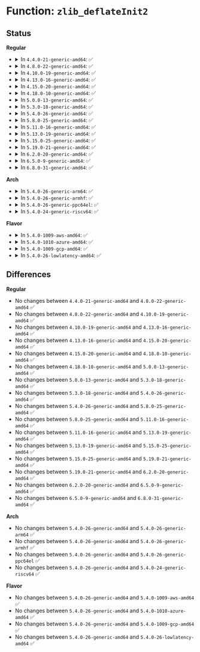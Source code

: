 # Function: <code>zlib_deflateInit2</code>

## Status
<b>Regular</b>
<ul>
<li>
<details>
<summary>In <code>4.4.0-21-generic-amd64</code>: ✅</summary>

```c
int zlib_deflateInit2(z_streamp strm, int level, int method, int windowBits, int memLevel, int strategy)
```

```json
{
  "name": "zlib_deflateInit2",
  "collision_type": "Unique Global",
  "inline_type": "No",
  "funcs": [
    {
      "addr": 18446744071583084880,
      "name": "zlib_deflateInit2",
      "external": true,
      "loc": "lib/zlib_deflate/deflate.c:167",
      "file": "lib/zlib_deflate/deflate.c",
      "inline": "seen, unknown",
      "caller_inline": [],
      "caller_func": [
        "fs/pstore/platform.c:pstore_dump"
      ]
    }
  ],
  "symbols": [
    {
      "addr": 18446744071583084880,
      "name": "zlib_deflateInit2",
      "section": ".text",
      "bind": "STB_GLOBAL",
      "size": 419
    }
  ]
}
```
</details>
</li>
<li>
<details>
<summary>In <code>4.8.0-22-generic-amd64</code>: ✅</summary>

```c
int zlib_deflateInit2(z_streamp strm, int level, int method, int windowBits, int memLevel, int strategy)
```

```json
{
  "name": "zlib_deflateInit2",
  "collision_type": "Unique Global",
  "inline_type": "No",
  "funcs": [
    {
      "addr": 18446744071583378944,
      "name": "zlib_deflateInit2",
      "external": true,
      "loc": "lib/zlib_deflate/deflate.c:167",
      "file": "lib/zlib_deflate/deflate.c",
      "inline": "seen, unknown",
      "caller_inline": [],
      "caller_func": []
    }
  ],
  "symbols": [
    {
      "addr": 18446744071583378944,
      "name": "zlib_deflateInit2",
      "section": ".text",
      "bind": "STB_GLOBAL",
      "size": 421
    }
  ]
}
```
</details>
</li>
<li>
<details>
<summary>In <code>4.10.0-19-generic-amd64</code>: ✅</summary>

```c
int zlib_deflateInit2(z_streamp strm, int level, int method, int windowBits, int memLevel, int strategy)
```

```json
{
  "name": "zlib_deflateInit2",
  "collision_type": "Unique Global",
  "inline_type": "No",
  "funcs": [
    {
      "addr": 18446744071583504320,
      "name": "zlib_deflateInit2",
      "external": true,
      "loc": "lib/zlib_deflate/deflate.c:167",
      "file": "lib/zlib_deflate/deflate.c",
      "inline": "seen, unknown",
      "caller_inline": [],
      "caller_func": []
    }
  ],
  "symbols": [
    {
      "addr": 18446744071583504320,
      "name": "zlib_deflateInit2",
      "section": ".text",
      "bind": "STB_GLOBAL",
      "size": 421
    }
  ]
}
```
</details>
</li>
<li>
<details>
<summary>In <code>4.13.0-16-generic-amd64</code>: ✅</summary>

```c
int zlib_deflateInit2(z_streamp strm, int level, int method, int windowBits, int memLevel, int strategy)
```

```json
{
  "name": "zlib_deflateInit2",
  "collision_type": "Unique Global",
  "inline_type": "No",
  "funcs": [
    {
      "addr": 18446744071583526000,
      "name": "zlib_deflateInit2",
      "external": true,
      "loc": "lib/zlib_deflate/deflate.c:167",
      "file": "lib/zlib_deflate/deflate.c",
      "inline": "seen, unknown",
      "caller_inline": [],
      "caller_func": [
        "fs/pstore/platform.c:compress_zlib"
      ]
    }
  ],
  "symbols": [
    {
      "addr": 18446744071583526000,
      "name": "zlib_deflateInit2",
      "section": ".text",
      "bind": "STB_GLOBAL",
      "size": 412
    }
  ]
}
```
</details>
</li>
<li>
<details>
<summary>In <code>4.15.0-20-generic-amd64</code>: ✅</summary>

```c
int zlib_deflateInit2(z_streamp strm, int level, int method, int windowBits, int memLevel, int strategy)
```

```json
{
  "name": "zlib_deflateInit2",
  "collision_type": "Unique Global",
  "inline_type": "No",
  "funcs": [
    {
      "addr": 18446744071583711248,
      "name": "zlib_deflateInit2",
      "external": true,
      "loc": "lib/zlib_deflate/deflate.c:167",
      "file": "lib/zlib_deflate/deflate.c",
      "inline": "seen, unknown",
      "caller_inline": [],
      "caller_func": [
        "fs/pstore/platform.c:compress_zlib"
      ]
    }
  ],
  "symbols": [
    {
      "addr": 18446744071583711248,
      "name": "zlib_deflateInit2",
      "section": ".text",
      "bind": "STB_GLOBAL",
      "size": 412
    }
  ]
}
```
</details>
</li>
<li>
<details>
<summary>In <code>4.18.0-10-generic-amd64</code>: ✅</summary>

```c
int zlib_deflateInit2(z_streamp strm, int level, int method, int windowBits, int memLevel, int strategy)
```

```json
{
  "name": "zlib_deflateInit2",
  "collision_type": "Unique Global",
  "inline_type": "No",
  "funcs": [
    {
      "addr": 18446744071583929360,
      "name": "zlib_deflateInit2",
      "external": true,
      "loc": "lib/zlib_deflate/deflate.c:167",
      "file": "lib/zlib_deflate/deflate.c",
      "inline": "seen, unknown",
      "caller_inline": [],
      "caller_func": [
        "crypto/deflate.c:deflate_comp_init",
        "crypto/deflate.c:deflate_comp_init"
      ]
    }
  ],
  "symbols": [
    {
      "addr": 18446744071583929360,
      "name": "zlib_deflateInit2",
      "section": ".text",
      "bind": "STB_GLOBAL",
      "size": 405
    }
  ]
}
```
</details>
</li>
<li>
<details>
<summary>In <code>5.0.0-13-generic-amd64</code>: ✅</summary>

```c
int zlib_deflateInit2(z_streamp strm, int level, int method, int windowBits, int memLevel, int strategy)
```

```json
{
  "name": "zlib_deflateInit2",
  "collision_type": "Unique Global",
  "inline_type": "No",
  "funcs": [
    {
      "addr": 18446744071584014032,
      "name": "zlib_deflateInit2",
      "external": true,
      "loc": "lib/zlib_deflate/deflate.c:167",
      "file": "lib/zlib_deflate/deflate.c",
      "inline": "seen, unknown",
      "caller_inline": [],
      "caller_func": [
        "crypto/deflate.c:deflate_comp_init",
        "crypto/deflate.c:deflate_comp_init"
      ]
    }
  ],
  "symbols": [
    {
      "addr": 18446744071584014032,
      "name": "zlib_deflateInit2",
      "section": ".text",
      "bind": "STB_GLOBAL",
      "size": 405
    }
  ]
}
```
</details>
</li>
<li>
<details>
<summary>In <code>5.3.0-18-generic-amd64</code>: ✅</summary>

```c
int zlib_deflateInit2(z_streamp strm, int level, int method, int windowBits, int memLevel, int strategy)
```

```json
{
  "name": "zlib_deflateInit2",
  "collision_type": "Unique Global",
  "inline_type": "No",
  "funcs": [
    {
      "addr": 18446744071584197760,
      "name": "zlib_deflateInit2",
      "external": true,
      "loc": "lib/zlib_deflate/deflate.c:167",
      "file": "lib/zlib_deflate/deflate.c",
      "inline": "seen, unknown",
      "caller_inline": [],
      "caller_func": [
        "crypto/deflate.c:deflate_comp_init",
        "crypto/deflate.c:deflate_comp_init"
      ]
    }
  ],
  "symbols": [
    {
      "addr": 18446744071584197760,
      "name": "zlib_deflateInit2",
      "section": ".text",
      "bind": "STB_GLOBAL",
      "size": 405
    }
  ]
}
```
</details>
</li>
<li>
<details>
<summary>In <code>5.4.0-26-generic-amd64</code>: ✅</summary>

```c
int zlib_deflateInit2(z_streamp strm, int level, int method, int windowBits, int memLevel, int strategy)
```

```json
{
  "name": "zlib_deflateInit2",
  "collision_type": "Unique Global",
  "inline_type": "No",
  "funcs": [
    {
      "addr": 18446744071584332192,
      "name": "zlib_deflateInit2",
      "external": true,
      "loc": "lib/zlib_deflate/deflate.c:188",
      "file": "lib/zlib_deflate/deflate.c",
      "inline": "seen, unknown",
      "caller_inline": [],
      "caller_func": [
        "crypto/deflate.c:deflate_comp_init",
        "crypto/deflate.c:deflate_comp_init"
      ]
    }
  ],
  "symbols": [
    {
      "addr": 18446744071584332192,
      "name": "zlib_deflateInit2",
      "section": ".text",
      "bind": "STB_GLOBAL",
      "size": 405
    }
  ]
}
```
</details>
</li>
<li>
<details>
<summary>In <code>5.8.0-25-generic-amd64</code>: ✅</summary>

```c
int zlib_deflateInit2(z_streamp strm, int level, int method, int windowBits, int memLevel, int strategy)
```

```json
{
  "name": "zlib_deflateInit2",
  "collision_type": "Unique Global",
  "inline_type": "No",
  "funcs": [
    {
      "addr": 18446744071584743360,
      "name": "zlib_deflateInit2",
      "external": true,
      "loc": "lib/zlib_deflate/deflate.c:188",
      "file": "lib/zlib_deflate/deflate.c",
      "inline": "seen, unknown",
      "caller_inline": [],
      "caller_func": [
        "security/apparmor/policy_unpack.c:deflate_compress",
        "crypto/deflate.c:deflate_comp_init",
        "crypto/deflate.c:deflate_comp_init"
      ]
    }
  ],
  "symbols": [
    {
      "addr": 18446744071584743360,
      "name": "zlib_deflateInit2",
      "section": ".text",
      "bind": "STB_GLOBAL",
      "size": 406
    }
  ]
}
```
</details>
</li>
<li>
<details>
<summary>In <code>5.11.0-16-generic-amd64</code>: ✅</summary>

```c
int zlib_deflateInit2(z_streamp strm, int level, int method, int windowBits, int memLevel, int strategy)
```

```json
{
  "name": "zlib_deflateInit2",
  "collision_type": "Unique Global",
  "inline_type": "No",
  "funcs": [
    {
      "addr": 18446744071584856544,
      "name": "zlib_deflateInit2",
      "external": true,
      "loc": "lib/zlib_deflate/deflate.c:188",
      "file": "lib/zlib_deflate/deflate.c",
      "inline": "seen, unknown",
      "caller_inline": [],
      "caller_func": [
        "security/apparmor/policy_unpack.c:deflate_compress",
        "crypto/deflate.c:deflate_comp_init",
        "crypto/deflate.c:deflate_comp_init"
      ]
    }
  ],
  "symbols": [
    {
      "addr": 18446744071584856544,
      "name": "zlib_deflateInit2",
      "section": ".text",
      "bind": "STB_GLOBAL",
      "size": 411
    }
  ]
}
```
</details>
</li>
<li>
<details>
<summary>In <code>5.13.0-19-generic-amd64</code>: ✅</summary>

```c
int zlib_deflateInit2(z_streamp strm, int level, int method, int windowBits, int memLevel, int strategy)
```

```json
{
  "name": "zlib_deflateInit2",
  "collision_type": "Unique Global",
  "inline_type": "No",
  "funcs": [
    {
      "addr": 18446744071584901168,
      "name": "zlib_deflateInit2",
      "external": true,
      "loc": "lib/zlib_deflate/deflate.c:188",
      "file": "lib/zlib_deflate/deflate.c",
      "inline": "seen, unknown",
      "caller_inline": [],
      "caller_func": [
        "security/apparmor/policy_unpack.c:deflate_compress",
        "crypto/deflate.c:deflate_comp_init",
        "crypto/deflate.c:deflate_comp_init"
      ]
    }
  ],
  "symbols": [
    {
      "addr": 18446744071584901168,
      "name": "zlib_deflateInit2",
      "section": ".text",
      "bind": "STB_GLOBAL",
      "size": 409
    }
  ]
}
```
</details>
</li>
<li>
<details>
<summary>In <code>5.15.0-25-generic-amd64</code>: ✅</summary>

```c
int zlib_deflateInit2(z_streamp strm, int level, int method, int windowBits, int memLevel, int strategy)
```

```json
{
  "name": "zlib_deflateInit2",
  "collision_type": "Unique Global",
  "inline_type": "No",
  "funcs": [
    {
      "addr": 18446744071585328928,
      "name": "zlib_deflateInit2",
      "external": true,
      "loc": "lib/zlib_deflate/deflate.c:188",
      "file": "lib/zlib_deflate/deflate.c",
      "inline": "seen, unknown",
      "caller_inline": [],
      "caller_func": [
        "security/apparmor/policy_unpack.c:deflate_compress",
        "crypto/deflate.c:deflate_comp_init",
        "crypto/deflate.c:deflate_comp_init"
      ]
    }
  ],
  "symbols": [
    {
      "addr": 18446744071585328928,
      "name": "zlib_deflateInit2",
      "section": ".text",
      "bind": "STB_GLOBAL",
      "size": 409
    }
  ]
}
```
</details>
</li>
<li>
<details>
<summary>In <code>5.19.0-21-generic-amd64</code>: ✅</summary>

```c
int zlib_deflateInit2(z_streamp strm, int level, int method, int windowBits, int memLevel, int strategy)
```

```json
{
  "name": "zlib_deflateInit2",
  "collision_type": "Unique Global",
  "inline_type": "No",
  "funcs": [
    {
      "addr": 18446744071586187280,
      "name": "zlib_deflateInit2",
      "external": true,
      "loc": "lib/zlib_deflate/deflate.c:188",
      "file": "lib/zlib_deflate/deflate.c",
      "inline": "seen, unknown",
      "caller_inline": [],
      "caller_func": [
        "crypto/deflate.c:deflate_comp_init",
        "crypto/deflate.c:deflate_comp_init"
      ]
    }
  ],
  "symbols": [
    {
      "addr": 18446744071586187280,
      "name": "zlib_deflateInit2",
      "section": ".text",
      "bind": "STB_GLOBAL",
      "size": 460
    }
  ]
}
```
</details>
</li>
<li>
<details>
<summary>In <code>6.2.0-20-generic-amd64</code>: ✅</summary>

```c
int zlib_deflateInit2(z_streamp strm, int level, int method, int windowBits, int memLevel, int strategy)
```

```json
{
  "name": "zlib_deflateInit2",
  "collision_type": "Unique Global",
  "inline_type": "No",
  "funcs": [
    {
      "addr": 18446744071587181456,
      "name": "zlib_deflateInit2",
      "external": true,
      "loc": "lib/zlib_deflate/deflate.c:188",
      "file": "lib/zlib_deflate/deflate.c",
      "inline": "seen, unknown",
      "caller_inline": [],
      "caller_func": [
        "crypto/deflate.c:deflate_comp_init",
        "crypto/deflate.c:deflate_comp_init"
      ]
    }
  ],
  "symbols": [
    {
      "addr": 18446744071587181456,
      "name": "zlib_deflateInit2",
      "section": ".text",
      "bind": "STB_GLOBAL",
      "size": 460
    }
  ]
}
```
</details>
</li>
<li>
<details>
<summary>In <code>6.5.0-9-generic-amd64</code>: ✅</summary>

```c
int zlib_deflateInit2(z_streamp strm, int level, int method, int windowBits, int memLevel, int strategy)
```

```json
{
  "name": "zlib_deflateInit2",
  "collision_type": "Unique Global",
  "inline_type": "No",
  "funcs": [
    {
      "addr": 18446744071587444656,
      "name": "zlib_deflateInit2",
      "external": true,
      "loc": "lib/zlib_deflate/deflate.c:188",
      "file": "lib/zlib_deflate/deflate.c",
      "inline": "seen, unknown",
      "caller_inline": [],
      "caller_func": [
        "crypto/deflate.c:deflate_comp_init",
        "crypto/deflate.c:deflate_comp_init"
      ]
    }
  ],
  "symbols": [
    {
      "addr": 18446744071587444656,
      "name": "zlib_deflateInit2",
      "section": ".text",
      "bind": "STB_GLOBAL",
      "size": 460
    }
  ]
}
```
</details>
</li>
<li>
<details>
<summary>In <code>6.8.0-31-generic-amd64</code>: ✅</summary>

```c
int zlib_deflateInit2(z_streamp strm, int level, int method, int windowBits, int memLevel, int strategy)
```

```json
{
  "name": "zlib_deflateInit2",
  "collision_type": "Unique Global",
  "inline_type": "No",
  "funcs": [
    {
      "addr": 18446744071587779440,
      "name": "zlib_deflateInit2",
      "external": true,
      "loc": "lib/zlib_deflate/deflate.c:188",
      "file": "lib/zlib_deflate/deflate.c",
      "inline": "seen, unknown",
      "caller_inline": [],
      "caller_func": [
        "fs/pstore/platform.c:pstore_compress",
        "crypto/deflate.c:deflate_comp_init"
      ]
    }
  ],
  "symbols": [
    {
      "addr": 18446744071587779440,
      "name": "zlib_deflateInit2",
      "section": ".text",
      "bind": "STB_GLOBAL",
      "size": 460
    }
  ]
}
```
</details>
</li>
</ul>
<b>Arch</b>
<ul>
<li>
<details>
<summary>In <code>5.4.0-26-generic-arm64</code>: ✅</summary>

```c
int zlib_deflateInit2(z_streamp strm, int level, int method, int windowBits, int memLevel, int strategy)
```

```json
{
  "name": "zlib_deflateInit2",
  "collision_type": "Unique Global",
  "inline_type": "No",
  "funcs": [
    {
      "addr": 18446603336496218432,
      "name": "zlib_deflateInit2",
      "external": true,
      "loc": "lib/zlib_deflate/deflate.c:188",
      "file": "lib/zlib_deflate/deflate.c",
      "inline": "seen, unknown",
      "caller_inline": [],
      "caller_func": [
        "crypto/deflate.c:deflate_comp_init",
        "crypto/deflate.c:deflate_comp_init"
      ]
    }
  ],
  "symbols": [
    {
      "addr": 18446603336496218432,
      "name": "zlib_deflateInit2",
      "section": ".text",
      "bind": "STB_GLOBAL",
      "size": 308
    }
  ]
}
```
</details>
</li>
<li>
<details>
<summary>In <code>5.4.0-26-generic-armhf</code>: ✅</summary>

```c
int zlib_deflateInit2(z_streamp strm, int level, int method, int windowBits, int memLevel, int strategy)
```

```json
{
  "name": "zlib_deflateInit2",
  "collision_type": "Unique Global",
  "inline_type": "No",
  "funcs": [
    {
      "addr": 3229543292,
      "name": "zlib_deflateInit2",
      "external": true,
      "loc": "lib/zlib_deflate/deflate.c:188",
      "file": "lib/zlib_deflate/deflate.c",
      "inline": "seen, unknown",
      "caller_inline": [],
      "caller_func": [
        "crypto/deflate.c:deflate_comp_init"
      ]
    }
  ],
  "symbols": [
    {
      "addr": 3229543292,
      "name": "zlib_deflateInit2",
      "section": ".text",
      "bind": "STB_GLOBAL",
      "size": 344
    }
  ]
}
```
</details>
</li>
<li>
<details>
<summary>In <code>5.4.0-26-generic-ppc64el</code>: ✅</summary>

```c
int zlib_deflateInit2(z_streamp strm, int level, int method, int windowBits, int memLevel, int strategy)
```

```json
{
  "name": "zlib_deflateInit2",
  "collision_type": "Unique Global",
  "inline_type": "No",
  "funcs": [
    {
      "addr": 13835058055290508336,
      "name": "zlib_deflateInit2",
      "external": true,
      "loc": "lib/zlib_deflate/deflate.c:188",
      "file": "lib/zlib_deflate/deflate.c",
      "inline": "seen, unknown",
      "caller_inline": [],
      "caller_func": [
        "arch/powerpc/kernel/nvram_64.c:oops_to_nvram",
        "crypto/deflate.c:deflate_comp_init",
        "crypto/deflate.c:deflate_comp_init"
      ]
    }
  ],
  "symbols": [
    {
      "addr": 13835058055290508336,
      "name": "zlib_deflateInit2",
      "section": ".text",
      "bind": "STB_GLOBAL",
      "size": 440
    }
  ]
}
```
</details>
</li>
<li>
<details>
<summary>In <code>5.4.0-24-generic-riscv64</code>: ✅</summary>

```c
int zlib_deflateInit2(z_streamp strm, int level, int method, int windowBits, int memLevel, int strategy)
```

```json
{
  "name": "zlib_deflateInit2",
  "collision_type": "Unique Global",
  "inline_type": "No",
  "funcs": [
    {
      "addr": 18446743936275268158,
      "name": "zlib_deflateInit2",
      "external": true,
      "loc": "lib/zlib_deflate/deflate.c:188",
      "file": "lib/zlib_deflate/deflate.c",
      "inline": "seen, unknown",
      "caller_inline": [],
      "caller_func": [
        "crypto/deflate.c:deflate_comp_init",
        "crypto/deflate.c:deflate_comp_init"
      ]
    }
  ],
  "symbols": [
    {
      "addr": 18446743936275268158,
      "name": "zlib_deflateInit2",
      "section": ".text",
      "bind": "STB_GLOBAL",
      "size": 320
    }
  ]
}
```
</details>
</li>
</ul>
<b>Flavor</b>
<ul>
<li>
<details>
<summary>In <code>5.4.0-1009-aws-amd64</code>: ✅</summary>

```c
int zlib_deflateInit2(z_streamp strm, int level, int method, int windowBits, int memLevel, int strategy)
```

```json
{
  "name": "zlib_deflateInit2",
  "collision_type": "Unique Global",
  "inline_type": "No",
  "funcs": [
    {
      "addr": 18446744071584300928,
      "name": "zlib_deflateInit2",
      "external": true,
      "loc": "lib/zlib_deflate/deflate.c:188",
      "file": "lib/zlib_deflate/deflate.c",
      "inline": "seen, unknown",
      "caller_inline": [],
      "caller_func": [
        "crypto/deflate.c:deflate_comp_init",
        "crypto/deflate.c:deflate_comp_init"
      ]
    }
  ],
  "symbols": [
    {
      "addr": 18446744071584300928,
      "name": "zlib_deflateInit2",
      "section": ".text",
      "bind": "STB_GLOBAL",
      "size": 405
    }
  ]
}
```
</details>
</li>
<li>
<details>
<summary>In <code>5.4.0-1010-azure-amd64</code>: ✅</summary>

```c
int zlib_deflateInit2(z_streamp strm, int level, int method, int windowBits, int memLevel, int strategy)
```

```json
{
  "name": "zlib_deflateInit2",
  "collision_type": "Unique Global",
  "inline_type": "No",
  "funcs": [
    {
      "addr": 18446744071584236128,
      "name": "zlib_deflateInit2",
      "external": true,
      "loc": "lib/zlib_deflate/deflate.c:188",
      "file": "lib/zlib_deflate/deflate.c",
      "inline": "seen, unknown",
      "caller_inline": [],
      "caller_func": [
        "crypto/deflate.c:deflate_comp_init",
        "crypto/deflate.c:deflate_comp_init"
      ]
    }
  ],
  "symbols": [
    {
      "addr": 18446744071584236128,
      "name": "zlib_deflateInit2",
      "section": ".text",
      "bind": "STB_GLOBAL",
      "size": 405
    }
  ]
}
```
</details>
</li>
<li>
<details>
<summary>In <code>5.4.0-1009-gcp-amd64</code>: ✅</summary>

```c
int zlib_deflateInit2(z_streamp strm, int level, int method, int windowBits, int memLevel, int strategy)
```

```json
{
  "name": "zlib_deflateInit2",
  "collision_type": "Unique Global",
  "inline_type": "No",
  "funcs": [
    {
      "addr": 18446744071584283840,
      "name": "zlib_deflateInit2",
      "external": true,
      "loc": "lib/zlib_deflate/deflate.c:188",
      "file": "lib/zlib_deflate/deflate.c",
      "inline": "seen, unknown",
      "caller_inline": [],
      "caller_func": [
        "crypto/deflate.c:deflate_comp_init",
        "crypto/deflate.c:deflate_comp_init"
      ]
    }
  ],
  "symbols": [
    {
      "addr": 18446744071584283840,
      "name": "zlib_deflateInit2",
      "section": ".text",
      "bind": "STB_GLOBAL",
      "size": 405
    }
  ]
}
```
</details>
</li>
<li>
<details>
<summary>In <code>5.4.0-26-lowlatency-amd64</code>: ✅</summary>

```c
int zlib_deflateInit2(z_streamp strm, int level, int method, int windowBits, int memLevel, int strategy)
```

```json
{
  "name": "zlib_deflateInit2",
  "collision_type": "Unique Global",
  "inline_type": "No",
  "funcs": [
    {
      "addr": 18446744071584389872,
      "name": "zlib_deflateInit2",
      "external": true,
      "loc": "lib/zlib_deflate/deflate.c:188",
      "file": "lib/zlib_deflate/deflate.c",
      "inline": "seen, unknown",
      "caller_inline": [],
      "caller_func": [
        "crypto/deflate.c:deflate_comp_init",
        "crypto/deflate.c:deflate_comp_init"
      ]
    }
  ],
  "symbols": [
    {
      "addr": 18446744071584389872,
      "name": "zlib_deflateInit2",
      "section": ".text",
      "bind": "STB_GLOBAL",
      "size": 405
    }
  ]
}
```
</details>
</li>
</ul>

## Differences
<b>Regular</b>
<ul>
<li>
No changes between <code>4.4.0-21-generic-amd64</code> and <code>4.8.0-22-generic-amd64</code> ✅
</li>
<li>
No changes between <code>4.8.0-22-generic-amd64</code> and <code>4.10.0-19-generic-amd64</code> ✅
</li>
<li>
No changes between <code>4.10.0-19-generic-amd64</code> and <code>4.13.0-16-generic-amd64</code> ✅
</li>
<li>
No changes between <code>4.13.0-16-generic-amd64</code> and <code>4.15.0-20-generic-amd64</code> ✅
</li>
<li>
No changes between <code>4.15.0-20-generic-amd64</code> and <code>4.18.0-10-generic-amd64</code> ✅
</li>
<li>
No changes between <code>4.18.0-10-generic-amd64</code> and <code>5.0.0-13-generic-amd64</code> ✅
</li>
<li>
No changes between <code>5.0.0-13-generic-amd64</code> and <code>5.3.0-18-generic-amd64</code> ✅
</li>
<li>
No changes between <code>5.3.0-18-generic-amd64</code> and <code>5.4.0-26-generic-amd64</code> ✅
</li>
<li>
No changes between <code>5.4.0-26-generic-amd64</code> and <code>5.8.0-25-generic-amd64</code> ✅
</li>
<li>
No changes between <code>5.8.0-25-generic-amd64</code> and <code>5.11.0-16-generic-amd64</code> ✅
</li>
<li>
No changes between <code>5.11.0-16-generic-amd64</code> and <code>5.13.0-19-generic-amd64</code> ✅
</li>
<li>
No changes between <code>5.13.0-19-generic-amd64</code> and <code>5.15.0-25-generic-amd64</code> ✅
</li>
<li>
No changes between <code>5.15.0-25-generic-amd64</code> and <code>5.19.0-21-generic-amd64</code> ✅
</li>
<li>
No changes between <code>5.19.0-21-generic-amd64</code> and <code>6.2.0-20-generic-amd64</code> ✅
</li>
<li>
No changes between <code>6.2.0-20-generic-amd64</code> and <code>6.5.0-9-generic-amd64</code> ✅
</li>
<li>
No changes between <code>6.5.0-9-generic-amd64</code> and <code>6.8.0-31-generic-amd64</code> ✅
</li>
</ul>
<b>Arch</b>
<ul>
<li>
No changes between <code>5.4.0-26-generic-amd64</code> and <code>5.4.0-26-generic-arm64</code> ✅
</li>
<li>
No changes between <code>5.4.0-26-generic-amd64</code> and <code>5.4.0-26-generic-armhf</code> ✅
</li>
<li>
No changes between <code>5.4.0-26-generic-amd64</code> and <code>5.4.0-26-generic-ppc64el</code> ✅
</li>
<li>
No changes between <code>5.4.0-26-generic-amd64</code> and <code>5.4.0-24-generic-riscv64</code> ✅
</li>
</ul>
<b>Flavor</b>
<ul>
<li>
No changes between <code>5.4.0-26-generic-amd64</code> and <code>5.4.0-1009-aws-amd64</code> ✅
</li>
<li>
No changes between <code>5.4.0-26-generic-amd64</code> and <code>5.4.0-1010-azure-amd64</code> ✅
</li>
<li>
No changes between <code>5.4.0-26-generic-amd64</code> and <code>5.4.0-1009-gcp-amd64</code> ✅
</li>
<li>
No changes between <code>5.4.0-26-generic-amd64</code> and <code>5.4.0-26-lowlatency-amd64</code> ✅
</li>
</ul>
